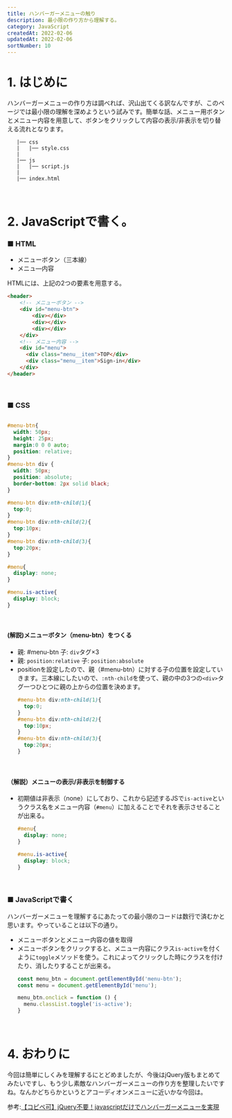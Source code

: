 ```yaml
---
title: ハンバーガーメニューの触り
description: 最小限の作り方から理解する。
category: JavaScript
createdAt: 2022-02-06
updatedAt: 2022-02-06
sortNumber: 10
---
```


# 1. はじめに
ハンバーガーメニューの作り方は調べれば、沢山出てくる訳なんですが、このページでは最小限の理解を深めようという試みです。簡単な話、メニュー用ボタンとメニュー内容を用意して、ボタンをクリックして内容の表示/非表示を切り替える流れとなります。

```
   |── css
   |   |── style.css
   |
   |── js
   |   |── script.js
   |
   |── index.html
```

<br>

# 2. JavaScriptで書く。
### ■ HTML
- メニューボタン（三本線）
- メニュ―内容 <br>
  
HTMLには、上記の2つの要素を用意する。
```html
<header>
    <!-- メニューボタン -->
    <div id="menu-btn">
        <div></div>
        <div></div>
        <div></div>
    </div>
    <!-- メニュー内容 -->
    <div id="menu">
      <div class="menu__item">TOP</div>
      <div class="menu__item">Sign-in</div>
    </div>
</header>
```

<br>

### ■ CSS
```css

#menu-btn{
  width: 50px;
  height: 25px;
  margin:0 0 0 auto;
  position: relative;
}
#menu-btn div {
  width: 50px;
  position: absolute;
  border-bottom: 2px solid black;
}

#menu-btn div:nth-child(1){
  top:0;
}
#menu-btn div:nth-child(2){
  top:10px;
}
#menu-btn div:nth-child(3){
  top:20px;
}

#menu{
  display: none;
}

#menu.is-active{
  display: block;
}

```

<br>

####  (解説)メニューボタン（menu-btn）をつくる
  - 親: #menu-btn 子: `div`タグ×3
  - 親: `position:relative` 子: `position:absolute`
  - positionを設定したので、親（#menu-btn）に対する子の位置を設定していきます。三本線にしたいので、`:nth-child`を使って、親の中の3つの`<div>`タグ一つひとつに親の上からの位置を決めます。
    ```css
    #menu-btn div:nth-child(1){
      top:0;
    }
    #menu-btn div:nth-child(2){
      top:10px;
    }
    #menu-btn div:nth-child(3){
      top:20px;
    }
    ```

<br>

#### （解説）メニューの表示/非表示を制御する
- 初期値は非表示（none）にしており、これから記述するJSで`is-active`というクラス名をメニュー内容（`#menu`）に加えることでそれを表示させることが出来る。
  ```css
  #menu{
    display: none;
  }

  #menu.is-active{
    display: block;
  }
  ```

<br>

### ■ JavaScriptで書く
ハンバーガーメニューを理解するにあたっての最小限のコードは数行で済むかと思います。やっていることは以下の通り。
- メニューボタンとメニュー内容の値を取得
- メニューボタンをクリックすると、メニュー内容にクラス`is-active`を付くように`toggle`メソッドを使う。これによってクリックした時にクラスを付けたり、消したりすることが出来る。
  ```js
  const menu_btn = document.getElementById('menu-btn');
  const menu = document.getElementById('menu');

  menu_btn.onclick = function () {
    menu.classList.toggle('is-active');
  }
  ```

<br>

# 4. おわりに
今回は簡単にしくみを理解するにとどめましたが、今後はjQuery版もまとめてみたいですし、もう少し素敵なハンバーガーメニューの作り方を整理したいですね。なんかどちらかというとアコーディオンメニューに近いかな今回は。

参考:[【コピペ可】jQuery不要！javascriptだけでハンバーガーメニューを実現](https://eclair.blog/make-hamburger-menu-with-javascript/)
